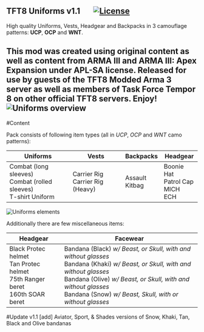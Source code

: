 ## TFT8 Uniforms v1.1 &nbsp;&nbsp;&nbsp;&nbsp;&nbsp;&nbsp;</a><a href="https://www.bistudio.com/community/licenses/arma-public-license-share-alike"><img src="http://img.shields.io/badge/License-APL--SA-red.svg?style=plastic" alt="License"></a>  

High quality Uniforms, Vests, Headgear and Backpacks in 3 camouflage patterns: **UCP**, **OCP** and **WNT**. 

This mod was created using original content as well as content from ARMA III and ARMA III: Apex Expansion under APL-SA license. 
Released for use by guests of the TFT8 Modded Arma 3 server as well as members of Task Force Tempor 8 on other official TFT8 servers. Enjoy!
![Uniforms overview](https://tft8.com/img/uniforms_main2.png)
---
#Content

Pack consists of following item types (all in _UCP_, _OCP_ and _WNT_ camo patterns):

Uniforms|Vests|Backpacks|Headgear
---|---|---|---
Combat (long sleeves)<br/>Combat (rolled sleeves)<br/>T-shirt Uniform | Carrier Rig<br/>Carrier Rig (Heavy) | Assault<br/>Kitbag | Boonie Hat<br/>Patrol Cap<br/>MICH<br/>ECH

![Uniforms elements](https://tft8.com/img/uniforms_parts.png)

Additionally there are few miscellaneous items:

Headgear|Facewear
---|---|
Black Protec helmet</br>Tan Protec helmet</br>75th Ranger beret</br>160th SOAR beret | Bandana (Black) _w/ Beast, or Skull, with and without glasses_</br>Bandana (Khaki) _w/ Beast, or Skull, with and without glasses_</br>Bandana (Olive) _w/ Beast, or Skull, with and without glasses_</br>Bandana (Snow) _w/ Beast, Skull, with or without glasses_


#Update v1.1
[add] Aviator, Sport, & Shades versions of Snow, Khaki, Tan, Black and Olive bandanas
